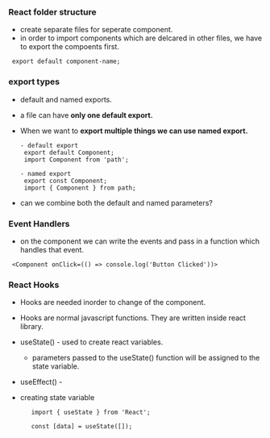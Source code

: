 ### React folder structure

- create separate files for seperate component.
- in order to import components which are delcared in other files, we have to export the compoents first.

 ```
  export default component-name;
 ```

 ### export types

 - default and named exports.
 - a file can have **only one default export.**
 - When we want to **export multiple things we can use named export.**

    ```
    - default export
     export default Component;
     import Component from 'path';

    - named export
     export const Component;
     import { Component } from path; 
    ```
 - can we combine both the default and named parameters?   

 ### Event Handlers
 - on the component we can write the events and pass in a function which handles that event.

  ```
   <Component onClick=(() => console.log('Button Clicked'))>
  ```

### React Hooks
- Hooks are needed inorder to change of the component.
- Hooks are normal javascript functions. They are written inside react library.
- useState() - used to create react variables.
   - parameters passed to the useState() function will be assigned to the state variable.  
- useEffect() - 

- creating state variable

   ```
      import { useState } from 'React';

      const [data] = useState([]);
   ```


